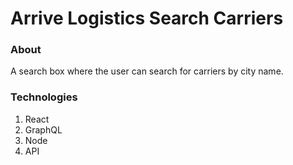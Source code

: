 # Arrive Logistics Search Carriers

### About

A search box where the user can search for carriers by city name.

### Technologies

1. React
2. GraphQL
3. Node
4. API
